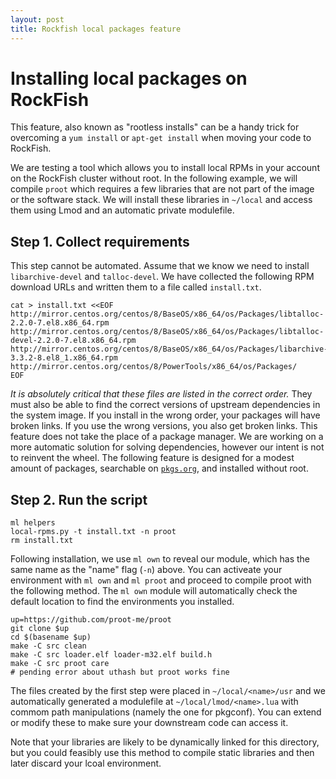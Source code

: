 ```yaml
---
layout: post
title: Rockfish local packages feature
---
```


# Installing local packages on RockFish

This feature, also known as "rootless installs" can be a handy trick for overcoming a `yum install` or `apt-get install` when moving your code to RockFish.

We are testing a tool which allows you to install local RPMs in your account on the RockFish cluster without root. In the following example, we will compile `proot` which requires a few libraries that are not part of the image or the software stack. We will install these libraries in `~/local` and access them using Lmod and an automatic private modulefile.

## Step 1. Collect requirements

This step cannot be automated. Assume that we know we need to install `libarchive-devel` and `talloc-devel`. We have collected the following RPM download URLs and written them to a file called `install.txt`.

~~~
cat > install.txt <<EOF
http://mirror.centos.org/centos/8/BaseOS/x86_64/os/Packages/libtalloc-2.2.0-7.el8.x86_64.rpm
http://mirror.centos.org/centos/8/BaseOS/x86_64/os/Packages/libtalloc-devel-2.2.0-7.el8.x86_64.rpm
http://mirror.centos.org/centos/8/BaseOS/x86_64/os/Packages/libarchive-3.3.2-8.el8_1.x86_64.rpm
http://mirror.centos.org/centos/8/PowerTools/x86_64/os/Packages/
EOF
~~~

*It is absolutely critical that these files are listed in the correct order.* They must also be able to find the correct versions of upstream dependencies in the system image. If you install in the wrong order, your packages will have broken links. If you use the wrong versions, you also get broken links. This feature does not take the place of a package manager. We are working on a more automatic solution for solving dependencies, however our intent is not to reinvent the wheel. The following feature is designed for a modest amount of packages, searchable on [`pkgs.org`](https://pkgs.org/), and installed without root.

## Step 2. Run the script

~~~
ml helpers
local-rpms.py -t install.txt -n proot
rm install.txt
~~~

Following installation, we use `ml own` to reveal our module, which has the same name as the "name" flag (`-n`) above. You can activeate your environment with `ml own` and `ml proot` and proceed to compile proot with the following method. The `ml own` module will automatically check the default location to find the environments you installed.

~~~
up=https://github.com/proot-me/proot
git clone $up
cd $(basename $up)
make -C src clean
make -C src loader.elf loader-m32.elf build.h
make -C src proot care
# pending error about uthash but proot works fine
~~~

The files created by the first step were placed in `~/local/<name>/usr` and we automatically generated a modulefile at `~/local/lmod/<name>.lua` with commom path manipulations (namely the one for pkgconf). You can extend or modify these to make sure your downstream code can access it.

Note that your libraries are likely to be dynamically linked for this directory, but you could feasibly use this method to compile static libraries and then later discard your lcoal environment.

